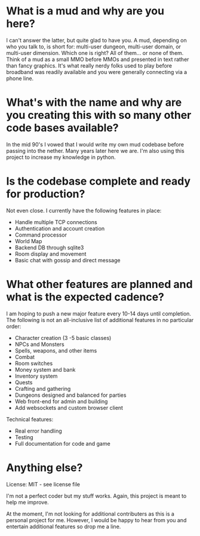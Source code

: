 # What is a mud and why are you here?

I can't answer the latter, but quite glad to have you.  A mud, depending on who you talk to, is short for: multi-user dungeon, multi-user domain, or multi-user dimension.  Which one is right?  All of them... or none of them.  Think of a mud as a small MMO before MMOs and presented in text rather than fancy graphics.  It's what really nerdy folks used to play before broadband was readily available and you were generally connecting via a phone line.

# What's with the name and why are you creating this with so many other code bases available?

In the mid 90's I vowed that I would write my own mud codebase before passing into the nether.  Many years later here we are. I'm also using this project to increase my knowledge in python.

# Is the codebase complete and ready for production?

Not even close.  I currently have the following features in place:

* Handle multiple TCP connections
* Authentication and account creation
* Command processor
* World Map
* Backend DB through sqlite3
* Room display and movement
* Basic chat with gossip and direct message

# What other features are planned and what is the expected cadence?

I am hoping to push a new major feature every 10-14 days until completion.  The following is not an all-inclusive list of additional features in no particular order:

* Character creation (3 -5 basic classes)
* NPCs and Monsters
* Spells, weapons, and other items
* Combat
* Room switches
* Money system and bank
* Inventory system
* Quests
* Crafting and gathering
* Dungeons designed and balanced for parties
* Web front-end for admin and building
* Add websockets and custom browser client

Technical features:
* Real error handling
* Testing
* Full documentation for code and game

# Anything else?
License: MIT - see license file

I'm not a perfect coder but my stuff works.  Again, this project is meant to help me improve.

At the moment, I'm not looking for additional contributers as this is a personal project for me.  However, I would be happy to hear from you and entertain additional features so drop me a line.
